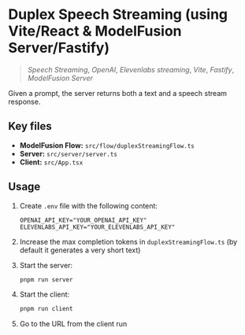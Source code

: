 # Duplex Speech Streaming (using Vite/React & ModelFusion Server/Fastify)

> _Speech Streaming_, _OpenAI_, _Elevenlabs_ _streaming_, _Vite_, _Fastify_, _ModelFusion Server_

Given a prompt, the server returns both a text and a speech stream response.

## Key files

- **ModelFusion Flow:** `src/flow/duplexStreamingFlow.ts`
- **Server:** `src/server/server.ts`
- **Client:** `src/App.tsx`

## Usage

1. Create `.env` file with the following content:

   ```
   OPENAI_API_KEY="YOUR_OPENAI_API_KEY"
   ELEVENLABS_API_KEY="YOUR_ELEVENLABS_API_KEY"
   ```

2. Increase the max completion tokens in `duplexStreamingFlow.ts` (by default it generates a very short text)

3. Start the server:

   ```sh
   pnpm run server
   ```

4. Start the client:

   ```sh
   pnpm run client
   ```

5. Go to the URL from the client run
